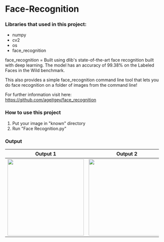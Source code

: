 # Face-Recognition


### Libraries that used in this project:

* numpy
* cv2
* os
* face_recognition

face_recognition = Built using dlib's state-of-the-art face recognition built with deep learning. The model has an accuracy of 99.38% on the Labeled Faces in the Wild benchmark.

This also provides a simple face_recognition command line tool that lets you do face recognition on a folder of images from the command line!

For further information visit here: https://github.com/ageitgey/face_recognition

### How to use this project

1. Put your image in "known" directory
2. Run "Face Recognition.py"



### Output


Output 1          |  Output 2          | Output 3
:-------------------------:|:-------------------------: |:-------------------------: 
<img src="/gif/david_tennant.gif" width="250" height="250"/>   |  <img src="/gif/matt_smith.gif" width="250" height="250"/> |<img src="/gif/arthur_darvill.gif" width="250" height="250"/>
